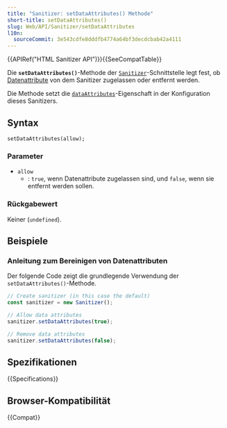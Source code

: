 ```yaml
---
title: "Sanitizer: setDataAttributes() Methode"
short-title: setDataAttributes()
slug: Web/API/Sanitizer/setDataAttributes
l10n:
  sourceCommit: 3e543cdfe8dddfb4774a64bf3decdcbab42a4111
---
```


{{APIRef("HTML Sanitizer API")}}{{SeeCompatTable}}

Die **`setDataAttributes()`**-Methode der [`Sanitizer`](/de/docs/Web/API/Sanitizer)-Schnittstelle legt fest, ob [Datenattribute](/de/docs/Web/HTML/Reference/Global_attributes/data-*) von dem Sanitizer zugelassen oder entfernt werden.

Die Methode setzt die [`dataAttributes`](/de/docs/Web/API/SanitizerConfig#dataattributes)-Eigenschaft in der Konfiguration dieses Sanitizers.

## Syntax

```js-nolint
setDataAttributes(allow);
```

### Parameter

- `allow`
  - : `true`, wenn Datenattribute zugelassen sind, und `false`, wenn sie entfernt werden sollen.

### Rückgabewert

Keiner (`undefined`).

## Beispiele

### Anleitung zum Bereinigen von Datenattributen

Der folgende Code zeigt die grundlegende Verwendung der `setDataAttributes()`-Methode.

```js
// Create sanitizer (in this case the default)
const sanitizer = new Sanitizer();

// Allow data attributes
sanitizer.setDataAttributes(true);

// Remove data attributes
sanitizer.setDataAttributes(false);
```

## Spezifikationen

{{Specifications}}

## Browser-Kompatibilität

{{Compat}}
